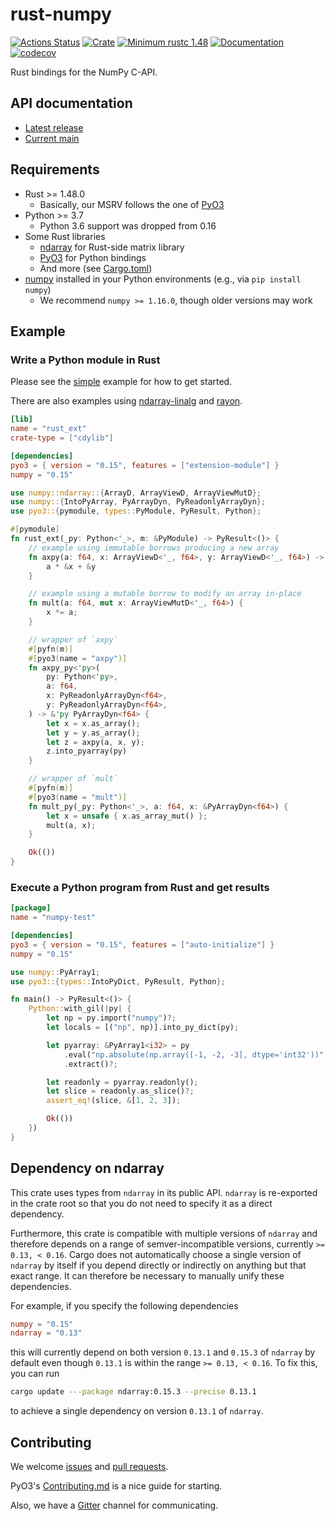 rust-numpy
===========
[![Actions Status](https://github.com/PyO3/rust-numpy/workflows/CI/badge.svg)](https://github.com/PyO3/rust-numpy/actions)
[![Crate](https://img.shields.io/crates/v/numpy.svg)](https://crates.io/crates/numpy)
[![Minimum rustc 1.48](https://img.shields.io/badge/rustc-1.48+-blue.svg)](https://rust-lang.github.io/rfcs/2495-min-rust-version.html)
[![Documentation](https://docs.rs/numpy/badge.svg)](https://docs.rs/numpy)
[![codecov](https://codecov.io/gh/PyO3/rust-numpy/branch/main/graph/badge.svg)](https://codecov.io/gh/PyO3/rust-numpy)

Rust bindings for the NumPy C-API.

## API documentation
- [Latest release](https://docs.rs/numpy)
- [Current main](https://pyo3.github.io/rust-numpy)

## Requirements
- Rust >= 1.48.0
  - Basically, our MSRV follows the one of [PyO3](https://github.com/PyO3/pyo3)
- Python >= 3.7
  - Python 3.6 support was dropped from 0.16
- Some Rust libraries
  - [ndarray](https://github.com/rust-ndarray/ndarray) for Rust-side matrix library
  - [PyO3](https://github.com/PyO3/pyo3) for Python bindings
  - And more (see [Cargo.toml](Cargo.toml))
- [numpy](https://numpy.org/) installed in your Python environments (e.g., via `pip install numpy`)
  - We recommend `numpy >= 1.16.0`, though older versions may work

## Example

### Write a Python module in Rust

Please see the [simple](examples/simple) example for how to get started.

There are also examples using [ndarray-linalg](examples/linalg) and [rayon](examples/parallel).

```toml
[lib]
name = "rust_ext"
crate-type = ["cdylib"]

[dependencies]
pyo3 = { version = "0.15", features = ["extension-module"] }
numpy = "0.15"
```

```rust
use numpy::ndarray::{ArrayD, ArrayViewD, ArrayViewMutD};
use numpy::{IntoPyArray, PyArrayDyn, PyReadonlyArrayDyn};
use pyo3::{pymodule, types::PyModule, PyResult, Python};

#[pymodule]
fn rust_ext(_py: Python<'_>, m: &PyModule) -> PyResult<()> {
    // example using immutable borrows producing a new array
    fn axpy(a: f64, x: ArrayViewD<'_, f64>, y: ArrayViewD<'_, f64>) -> ArrayD<f64> {
        a * &x + &y
    }

    // example using a mutable borrow to modify an array in-place
    fn mult(a: f64, mut x: ArrayViewMutD<'_, f64>) {
        x *= a;
    }

    // wrapper of `axpy`
    #[pyfn(m)]
    #[pyo3(name = "axpy")]
    fn axpy_py<'py>(
        py: Python<'py>,
        a: f64,
        x: PyReadonlyArrayDyn<f64>,
        y: PyReadonlyArrayDyn<f64>,
    ) -> &'py PyArrayDyn<f64> {
        let x = x.as_array();
        let y = y.as_array();
        let z = axpy(a, x, y);
        z.into_pyarray(py)
    }

    // wrapper of `mult`
    #[pyfn(m)]
    #[pyo3(name = "mult")]
    fn mult_py(_py: Python<'_>, a: f64, x: &PyArrayDyn<f64>) {
        let x = unsafe { x.as_array_mut() };
        mult(a, x);
    }

    Ok(())
}
```

### Execute a Python program from Rust and get results

``` toml
[package]
name = "numpy-test"

[dependencies]
pyo3 = { version = "0.15", features = ["auto-initialize"] }
numpy = "0.15"
```

```rust
use numpy::PyArray1;
use pyo3::{types::IntoPyDict, PyResult, Python};

fn main() -> PyResult<()> {
    Python::with_gil(|py| {
        let np = py.import("numpy")?;
        let locals = [("np", np)].into_py_dict(py);

        let pyarray: &PyArray1<i32> = py
            .eval("np.absolute(np.array([-1, -2, -3], dtype='int32'))", Some(locals), None)?
            .extract()?;

        let readonly = pyarray.readonly();
        let slice = readonly.as_slice()?;
        assert_eq!(slice, &[1, 2, 3]);

        Ok(())
    })
}
```

## Dependency on ndarray

This crate uses types from `ndarray` in its public API. `ndarray` is re-exported
in the crate root so that you do not need to specify it as a direct dependency.

Furthermore, this crate is compatible with multiple versions of `ndarray` and therefore depends
on a range of semver-incompatible versions, currently `>= 0.13, < 0.16`. Cargo does not
automatically choose a single version of `ndarray` by itself if you depend directly or indirectly
on anything but that exact range. It can therefore be necessary to manually unify these dependencies.

For example, if you specify the following dependencies

```toml
numpy = "0.15"
ndarray = "0.13"
```

this will currently depend on both version `0.13.1` and `0.15.3` of `ndarray` by default
even though `0.13.1` is within the range `>= 0.13, < 0.16`. To fix this, you can run

```sh
cargo update ---package ndarray:0.15.3 --precise 0.13.1
```

to achieve a single dependency on version `0.13.1` of `ndarray`.

## Contributing

We welcome [issues](https://github.com/PyO3/rust-numpy/issues)
and [pull requests](https://github.com/PyO3/rust-numpy/pulls).

PyO3's [Contributing.md](https://github.com/PyO3/pyo3/blob/main/Contributing.md)
is a nice guide for starting.

Also, we have a [Gitter](https://gitter.im/PyO3/Lobby) channel for communicating.

